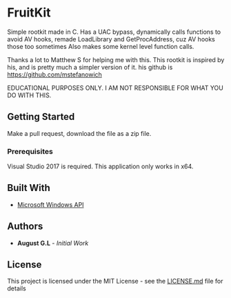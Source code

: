 # FruitKit

Simple rootkit made in C. Has a UAC bypass, dynamically calls functions to avoid AV hooks, remade LoadLibrary and GetProcAddress, cuz AV hooks those too sometimes
Also makes some kernel level function calls. 

Thanks a lot to Matthew S for helping me with this. This rootkit is inspired by his, and is pretty much a simpler version of it. his github is https://github.com/mstefanowich

EDUCATIONAL PURPOSES ONLY. I AM NOT RESPONSIBLE FOR WHAT YOU DO WITH THIS.

## Getting Started

Make a pull request, download the file as a zip file.

### Prerequisites

Visual Studio 2017 is required. This application only works in x64. 

## Built With

* [Microsoft Windows API](https://msdn.microsoft.com/en-us/library/aa383723(VS.85).aspx)

## Authors

* **August G.L** - *Initial Work*

## License

This project is licensed under the MIT License - see the [LICENSE.md](LICENSE.md) file for details
